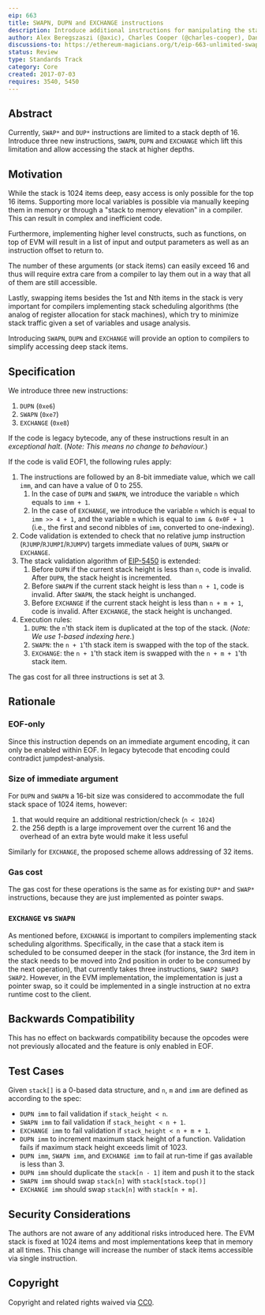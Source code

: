 ```yaml
---
eip: 663
title: SWAPN, DUPN and EXCHANGE instructions
description: Introduce additional instructions for manipulating the stack which allow accessing the stack at higher depths
author: Alex Beregszaszi (@axic), Charles Cooper (@charles-cooper), Danno Ferrin (@shemnon)
discussions-to: https://ethereum-magicians.org/t/eip-663-unlimited-swap-and-dup-instructions/3346
status: Review
type: Standards Track
category: Core
created: 2017-07-03
requires: 3540, 5450
---
```


## Abstract

Currently, `SWAP*` and `DUP*` instructions are limited to a stack depth of 16. Introduce three new instructions, `SWAPN`, `DUPN` and `EXCHANGE` which lift this limitation and allow accessing the stack at higher depths.

## Motivation

While the stack is 1024 items deep, easy access is only possible for the top 16 items. Supporting more local variables is possible via manually keeping them in memory or through a "stack to memory elevation" in a compiler. This can result in complex and inefficient code.

Furthermore, implementing higher level constructs, such as functions, on top of EVM will result in a list of input and output parameters as well as an instruction offset to return to.

The number of these arguments (or stack items) can easily exceed 16 and thus will require extra care from a compiler to lay them out in a way that all of them are still accessible.

Lastly, swapping items besides the 1st and Nth items in the stack is very important for compilers implementing stack scheduling algorithms (the analog of register allocation for stack machines), which try to minimize stack traffic given a set of variables and usage analysis.

Introducing `SWAPN`, `DUPN` and `EXCHANGE` will provide an option to compilers to simplify accessing deep stack items.

## Specification

We introduce three new instructions:

1. `DUPN` (`0xe6`)
2. `SWAPN` (`0xe7`)
3. `EXCHANGE` (`0xe8`)

If the code is legacy bytecode, any of these instructions result in an *exceptional halt*. (*Note: This means no change to behaviour.*)

If the code is valid EOF1, the following rules apply:

1. The instructions are followed by an 8-bit immediate value, which we call `imm`, and can have a value of 0 to 255.
   1. In the case of `DUPN` and `SWAPN`, we introduce the variable `n` which equals to `imm + 1`.
   2. In the case of `EXCHANGE`, we introduce the variable `n` which is equal to `imm >> 4 + 1`, and the variable `m` which is equal to `imm & 0x0F + 1` (i.e., the first and second nibbles of `imm`, converted to one-indexing).
2. Code validation is extended to check that no relative jump instruction (`RJUMP`/`RJUMPI`/`RJUMPV`) targets immediate values of `DUPN`, `SWAPN` or `EXCHANGE`.
3. The stack validation algorithm of [EIP-5450](./05450.md) is extended:
   1. Before `DUPN` if the current stack height is less than `n`, code is invalid. After `DUPN`, the stack height is incremented.
   2. Before `SWAPN` if the current stack height is less than `n + 1`, code is invalid. After `SWAPN`, the stack height is unchanged.
   3. Before `EXCHANGE` if the current stack height is less than `n + m + 1`, code is invalid. After `EXCHANGE`, the stack height is unchanged.
4. Execution rules:
   1. `DUPN`: the `n`'th stack item is duplicated at the top of the stack. (*Note: We use 1-based indexing here.*)
   2. `SWAPN`: the `n + 1`'th stack item is swapped with the top of the stack.
   3. `EXCHANGE`: the `n + 1`'th stack item is swapped with the `n + m + 1`'th stack item.

The gas cost for all three instructions is set at 3.

## Rationale

### EOF-only

Since this instruction depends on an immediate argument encoding, it can only be enabled within EOF. In legacy bytecode that encoding could contradict jumpdest-analysis.

### Size of immediate argument

For `DUPN` and `SWAPN` a 16-bit size was considered to accommodate the full stack space of 1024 items, however:

1. that would require an additional restriction/check (`n < 1024`)
2. the 256 depth is a large improvement over the current 16 and the overhead of an extra byte would make it less useful

Similarly for `EXCHANGE`, the proposed scheme allows addressing of 32 items.

### Gas cost

The gas cost for these operations is the same as for existing `DUP*` and `SWAP*` instructions, because they are just implemented as pointer swaps.

### `EXCHANGE` vs `SWAPN`

As mentioned before, `EXCHANGE` is important to compilers implementing stack scheduling algorithms. Specifically, in the case that a stack item is scheduled to be consumed deeper in the stack (for instance, the 3rd item in the stack needs to be moved into 2nd position in order to be consumed by the next operation), that currently takes three instructions, `SWAP2 SWAP3 SWAP2`. However, in the EVM implementation, the implementation is just a pointer swap, so it could be implemented in a single instruction at no extra runtime cost to the client.

## Backwards Compatibility

This has no effect on backwards compatibility because the opcodes were not previously allocated and the feature is only enabled in EOF.

## Test Cases

Given `stack[]` is a 0-based data structure, and `n`, `m` and `imm` are defined as according to the spec:

- `DUPN imm` to fail validation if `stack_height < n`.
- `SWAPN imm` to fail validation if `stack_height < n + 1`.
- `EXCHANGE imm` to fail validation if `stack_height < n + m + 1`.
- `DUPN imm` to increment maximum stack height of a function. Validation fails if maximum stack height exceeds limit of 1023.
- `DUPN imm`, `SWAPN imm`, and `EXCHANGE imm` to fail at run-time if gas available is less than 3.
- `DUPN imm` should duplicate the `stack[n - 1]` item and push it to the stack
- `SWAPN imm` should swap `stack[n]` with `stack[stack.top()]`
- `EXCHANGE imm` should swap `stack[n]` with `stack[n + m]`.

## Security Considerations

The authors are not aware of any additional risks introduced here. The EVM stack is fixed at 1024 items and most implementations keep that in memory at all times. This change will increase the number of stack items accessible via single instruction.

## Copyright

Copyright and related rights waived via [CC0](/LICENSE.md).

